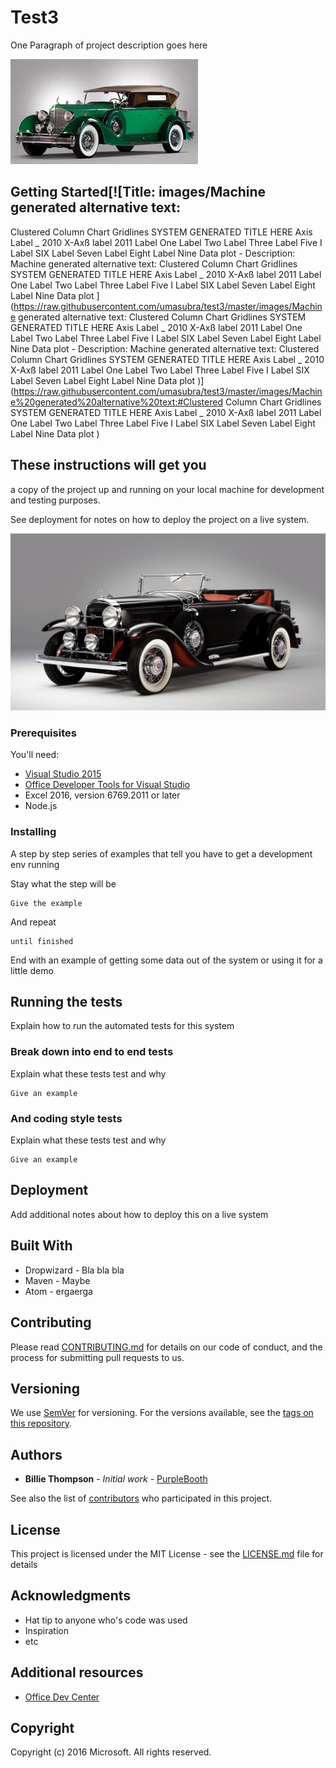 
# Test3

One Paragraph of project description goes here

[![Title: images/image1471556315801.Jpeg](https://raw.githubusercontent.com/umasubra/test3/master/images/image1471556315801.Jpeg)](https://raw.githubusercontent.com/umasubra/test3/master/images/image1471556315801.Jpeg)

## Getting Started[![Title: images/Machine generated alternative text:
Clustered Column Chart 
Gridlines 
SYSTEM GENERATED TITLE HERE 
Axis Label _ 
2010 
X-Axß label 
2011 
Label One 
Label Two 
Label Three 
Label Five 
I Label SIX 
Label Seven 
Label Eight 
Label Nine 
Data plot  - Description: Machine generated alternative text:
Clustered Column Chart 
Gridlines 
SYSTEM GENERATED TITLE HERE 
Axis Label _ 
2010 
X-Axß label 
2011 
Label One 
Label Two 
Label Three 
Label Five 
I Label SIX 
Label Seven 
Label Eight 
Label Nine 
Data plot ](https://raw.githubusercontent.com/umasubra/test3/master/images/Machine generated alternative text:
Clustered Column Chart 
Gridlines 
SYSTEM GENERATED TITLE HERE 
Axis Label _ 
2010 
X-Axß label 
2011 
Label One 
Label Two 
Label Three 
Label Five 
I Label SIX 
Label Seven 
Label Eight 
Label Nine 
Data plot  - Description: Machine generated alternative text:
Clustered Column Chart 
Gridlines 
SYSTEM GENERATED TITLE HERE 
Axis Label _ 
2010 
X-Axß label 
2011 
Label One 
Label Two 
Label Three 
Label Five 
I Label SIX 
Label Seven 
Label Eight 
Label Nine 
Data plot )](https://raw.githubusercontent.com/umasubra/test3/master/images/Machine%20generated%20alternative%20text:#Clustered Column Chart 
Gridlines 
SYSTEM GENERATED TITLE HERE 
Axis Label _ 
2010 
X-Axß label 
2011 
Label One 
Label Two 
Label Three 
Label Five 
I Label SIX 
Label Seven 
Label Eight 
Label Nine 
Data plot )

## These instructions will get you

a copy of the project up and running on your local machine for development and testing purposes.

See deployment for notes on how to deploy the project on a live system.

[![Title: images/image1471557804065.Jpeg](https://raw.githubusercontent.com/umasubra/test3/master/images/image1471557804065.Jpeg)](https://raw.githubusercontent.com/umasubra/test3/master/images/image1471557804065.Jpeg)

### Prerequisites

You'll need:

*   [Visual Studio 2015](https://www.visualstudio.com/downloads/download-visual-studio-vs.aspx)
*   [Office Developer Tools for Visual Studio](https://www.visualstudio.com/en-us/features/office-tools-vs.aspx)
*   Excel 2016, version 6769.2011 or later
*   Node.js

### Installing

A step by step series of examples that tell you have to get a development env running

Stay what the step will be

```
Give the example
```

And repeat

```
until finished
```

End with an example of getting some data out of the system or using it for a little demo

## Running the tests

Explain how to run the automated tests for this system

### Break down into end to end tests

Explain what these tests test and why

```
Give an example
```

### And coding style tests

Explain what these tests test and why

```
Give an example
```

## Deployment

Add additional notes about how to deploy this on a live system

## Built With

*   Dropwizard - Bla bla bla
*   Maven - Maybe
*   Atom - ergaerga

## Contributing

Please read [CONTRIBUTING.md](CONTRIBUTING.md) for details on our code of conduct, and the process for submitting pull requests to us.

## Versioning

We use [SemVer](http://semver.org/) for versioning. For the versions available, see the [tags on this repository](https://github.com/your/project/tags).

## Authors

*   **Billie Thompson** - _Initial work_ - [PurpleBooth](https://github.com/PurpleBooth)

See also the list of [contributors](https://github.com/your/project/contributors) who participated in this project.

## License

This project is licensed under the MIT License - see the [LICENSE.md](LICENSE.md) file for details

## Acknowledgments

*   Hat tip to anyone who's code was used
*   Inspiration
*   etc

## Additional resources

*   [Office Dev Center](http://dev.office.com/)

## Copyright

Copyright (c) 2016 Microsoft. All rights reserved.
